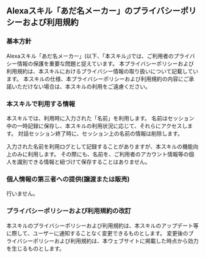 ## Alexaスキル「あだ名メーカー」のプライバシーポリシーおよび利用規約

### 基本方針

Alexaスキル「あだ名メーカー」(以下、「本スキル」)では、ご利用者のプライバシー情報の保護を重要な問題と捉えています。
本プライバシーポリシーおよび利用規約は、本スキルにおけるプライバシー情報の取り扱いについて記載しています。
本スキルの仕様、本プライバシーポリシーおよび利用規約の内容にご承諾いただけない場合は、本スキルの利用をご遠慮ください。

### 本スキルで利用する情報

本スキルでは、利用時に入力された「名前」を利用します。
名前はセッション中の一時記録に保存し、本スキルの利用状況に応じて、それらにアクセスします。
対話セッション終了時に、セッション上の名前の情報は削除します。

入力された名前を利用ログとして記録することがありますが、本スキルの機能向上のみに利用します。
その際にも、名前を、ご利用者のアカウント情報等の個人を識別できる情報と紐づけて保存することはありません。


### 個人情報の第三者への提供(譲渡または販売)

行いません。

### プライバシーポリシーおよび利用規約の改訂

本スキルのプライバシーポリシーおよび利用規約は、本スキルのアップデート等に際して、ユーザーに通知することなく変更できるものとします。
変更後のプライバシーポリシーおよび利用規約は、本ウェブサイトに掲載した時点から効力を生じるものとします。

